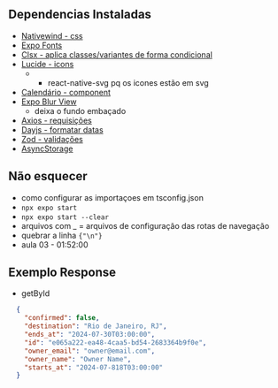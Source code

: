 ## Dependencias Instaladas
- [Nativewind - css](https://www.nativewind.dev/v4/getting-started/expo-router)
- [Expo Fonts](https://docs.expo.dev/develop/user-interface/fonts/)
- [Clsx - aplica classes/variantes de forma condicional](https://www.npmjs.com/package/clsx)
- [Lucide - icons](https://lucide.dev/guide/packages/lucide-react-native)
  - + react-native-svg pq os icones estão em svg
- [Calendário - component](https://github.com/wix/react-native-calendars)
- [Expo Blur View](https://docs.expo.dev/versions/latest/sdk/blur-view/)
  - deixa o fundo embaçado
- [Axios - requisições](https://axios-http.com/ptbr/docs/intro)
- [Dayjs - formatar datas](https://github.com/iamkun/dayjs)
- [Zod - validações](https://zod.dev)
- [AsyncStorage](https://docs.expo.dev/versions/latest/sdk/async-storage/)

## Não esquecer
- como configurar as importaçoes em tsconfig.json
- ``npx expo start``
- ``npx expo start --clear``
- arquivos com _ = arquivos de configuração das rotas de navegação
- quebrar a linha ``{"\n"}``
- aula 03 - 01:52:00

## Exemplo Response
- getById 
````json
  {
    "confirmed": false,
    "destination": "Rio de Janeiro, RJ",
    "ends_at": "2024-07-30T03:00:00",
    "id": "e065a222-ea48-4caa5-bd54-2683364b9f0e",
    "owner_email": "owner@email.com",
    "owner_name": "Owner Name",
    "starts_at": "2024-07-818T03:00:00"
  }

````
